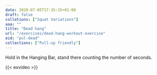 ```yaml
---
date: 2020-07-05T17:35:15+01:00
draft: false
colletions: ["Squat Variations"]
aaa: ""
title: "Dead hang"
url: "/exercises/dead-hang-workout-exercise"
eid: "pul-dead"
collections: ["Pull-up friendly"]
---
```

Hold in the Hanging Bar, stand there counting the number of seconds.

<!--more-->

{{< exvideo >}}
